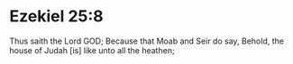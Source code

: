 # Ezekiel 25:8

Thus saith the Lord GOD; Because that Moab and Seir do say, Behold, the house of Judah [is] like unto all the heathen;